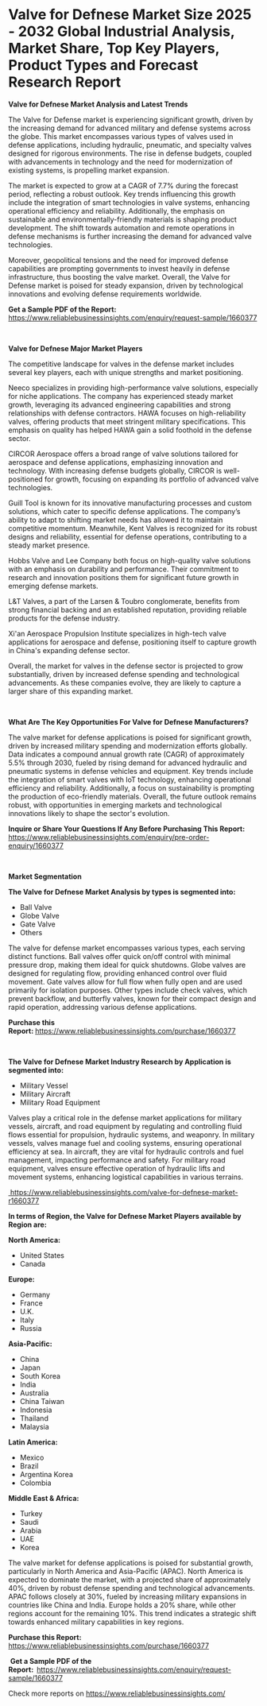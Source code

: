 <p><h1>Valve for Defnese Market Size 2025 - 2032 Global Industrial Analysis, Market Share, Top Key Players, Product Types and Forecast Research Report</h1></p><p><strong>Valve for Defnese Market Analysis and Latest Trends</strong></p>
<p><p>The Valve for Defense market is experiencing significant growth, driven by the increasing demand for advanced military and defense systems across the globe. This market encompasses various types of valves used in defense applications, including hydraulic, pneumatic, and specialty valves designed for rigorous environments. The rise in defense budgets, coupled with advancements in technology and the need for modernization of existing systems, is propelling market expansion.</p><p>The market is expected to grow at a CAGR of 7.7% during the forecast period, reflecting a robust outlook. Key trends influencing this growth include the integration of smart technologies in valve systems, enhancing operational efficiency and reliability. Additionally, the emphasis on sustainable and environmentally-friendly materials is shaping product development. The shift towards automation and remote operations in defense mechanisms is further increasing the demand for advanced valve technologies.</p><p>Moreover, geopolitical tensions and the need for improved defense capabilities are prompting governments to invest heavily in defense infrastructure, thus boosting the valve market. Overall, the Valve for Defense market is poised for steady expansion, driven by technological innovations and evolving defense requirements worldwide.</p></p>
<p><strong>Get a Sample PDF of the Report:&nbsp;</strong> <a href="https://www.reliablebusinessinsights.com/enquiry/request-sample/1660377?utm_campaign=3273&utm_medium=2&utm_source=Github&utm_content=ia&utm_term=29032025&utm_id=valve-for-defnese">https://www.reliablebusinessinsights.com/enquiry/request-sample/1660377</a></p>
<p>&nbsp;</p>
<p><strong>Valve for Defnese Major Market Players</strong></p>
<p><p>The competitive landscape for valves in the defense market includes several key players, each with unique strengths and market positioning. </p><p>Neeco specializes in providing high-performance valve solutions, especially for niche applications. The company has experienced steady market growth, leveraging its advanced engineering capabilities and strong relationships with defense contractors. HAWA focuses on high-reliability valves, offering products that meet stringent military specifications. This emphasis on quality has helped HAWA gain a solid foothold in the defense sector.</p><p>CIRCOR Aerospace offers a broad range of valve solutions tailored for aerospace and defense applications, emphasizing innovation and technology. With increasing defense budgets globally, CIRCOR is well-positioned for growth, focusing on expanding its portfolio of advanced valve technologies. </p><p>Guill Tool is known for its innovative manufacturing processes and custom solutions, which cater to specific defense applications. The company’s ability to adapt to shifting market needs has allowed it to maintain competitive momentum. Meanwhile, Kent Valves is recognized for its robust designs and reliability, essential for defense operations, contributing to a steady market presence.</p><p>Hobbs Valve and Lee Company both focus on high-quality valve solutions with an emphasis on durability and performance. Their commitment to research and innovation positions them for significant future growth in emerging defense markets.</p><p>L&T Valves, a part of the Larsen & Toubro conglomerate, benefits from strong financial backing and an established reputation, providing reliable products for the defense industry. </p><p>Xi'an Aerospace Propulsion Institute specializes in high-tech valve applications for aerospace and defense, positioning itself to capture growth in China's expanding defense sector.</p><p>Overall, the market for valves in the defense sector is projected to grow substantially, driven by increased defense spending and technological advancements. As these companies evolve, they are likely to capture a larger share of this expanding market.</p></p>
<p>&nbsp;</p>
<p><strong>What Are The Key Opportunities For Valve for Defnese Manufacturers?</strong></p>
<p><p>The valve market for defense applications is poised for significant growth, driven by increased military spending and modernization efforts globally. Data indicates a compound annual growth rate (CAGR) of approximately 5.5% through 2030, fueled by rising demand for advanced hydraulic and pneumatic systems in defense vehicles and equipment. Key trends include the integration of smart valves with IoT technology, enhancing operational efficiency and reliability. Additionally, a focus on sustainability is prompting the production of eco-friendly materials. Overall, the future outlook remains robust, with opportunities in emerging markets and technological innovations likely to shape the sector's evolution.</p></p>
<p><strong>Inquire or Share Your Questions If Any Before Purchasing This Report:</strong> <a href="https://www.reliablebusinessinsights.com/enquiry/pre-order-enquiry/1660377?utm_campaign=3273&utm_medium=2&utm_source=Github&utm_content=ia&utm_term=29032025&utm_id=valve-for-defnese">https://www.reliablebusinessinsights.com/enquiry/pre-order-enquiry/1660377</a></p>
<p>&nbsp;</p>
<p><strong>Market Segmentation</strong></p>
<p><strong>The Valve for Defnese Market Analysis by types is segmented into:</strong></p>
<p><ul><li>Ball Valve</li><li>Globe Valve</li><li>Gate Valve</li><li>Others</li></ul></p>
<p><p>The valve for defense market encompasses various types, each serving distinct functions. Ball valves offer quick on/off control with minimal pressure drop, making them ideal for quick shutdowns. Globe valves are designed for regulating flow, providing enhanced control over fluid movement. Gate valves allow for full flow when fully open and are used primarily for isolation purposes. Other types include check valves, which prevent backflow, and butterfly valves, known for their compact design and rapid operation, addressing various defense applications.</p></p>
<p><strong>Purchase this Report:&nbsp;</strong><a href="https://www.reliablebusinessinsights.com/purchase/1660377?utm_campaign=3273&utm_medium=2&utm_source=Github&utm_content=ia&utm_term=29032025&utm_id=valve-for-defnese">https://www.reliablebusinessinsights.com/purchase/1660377</a></p>
<p>&nbsp;</p>
<p><strong>The Valve for Defnese Market Industry Research by Application is segmented into:</strong></p>
<p><ul><li>Military Vessel</li><li>Military Aircraft</li><li>Military Road Equipment</li></ul></p>
<p><p>Valves play a critical role in the defense market applications for military vessels, aircraft, and road equipment by regulating and controlling fluid flows essential for propulsion, hydraulic systems, and weaponry. In military vessels, valves manage fuel and cooling systems, ensuring operational efficiency at sea. In aircraft, they are vital for hydraulic controls and fuel management, impacting performance and safety. For military road equipment, valves ensure effective operation of hydraulic lifts and movement systems, enhancing logistical capabilities in various terrains.</p></p>
<p><a href="https://www.reliablebusinessinsights.com/valve-for-defnese-market-r1660377?utm_campaign=3273&utm_medium=2&utm_source=Github&utm_content=ia&utm_term=29032025&utm_id=valve-for-defnese">&nbsp;https://www.reliablebusinessinsights.com/valve-for-defnese-market-r1660377</a></p>
<p><strong>In terms of Region, the Valve for Defnese Market Players available by Region are:</strong></p>
<p>
    <p> <strong> North America: </strong>
        <ul>
            <li>United States</li>
            <li>Canada</li>
        </ul>
        </p> 
    <p> <strong> Europe: </strong>
        <ul>
            <li>Germany</li>
            <li>France</li>
            <li>U.K.</li>
            <li>Italy</li>
            <li>Russia</li>
        </ul>
        </p> 
    <p> <strong> Asia-Pacific: </strong>
        <ul>
            <li>China</li>
            <li>Japan</li>
            <li>South Korea</li>
            <li>India</li>
            <li>Australia</li>
            <li>China Taiwan</li>
            <li>Indonesia</li>
            <li>Thailand</li>
            <li>Malaysia</li>
        </ul>
        </p> 
    <p> <strong> Latin America: </strong>
        <ul>
            <li>Mexico</li>
            <li>Brazil</li>
            <li>Argentina Korea</li>
            <li>Colombia</li>
        </ul>
        </p> 
    <p> <strong> Middle East & Africa: </strong>
        <ul>
            <li>Turkey</li>
            <li>Saudi</li>
            <li>Arabia</li>
            <li>UAE</li>
            <li>Korea</li>
        </ul>
    </p>
    </p>
<p><p>The valve market for defense applications is poised for substantial growth, particularly in North America and Asia-Pacific (APAC). North America is expected to dominate the market, with a projected share of approximately 40%, driven by robust defense spending and technological advancements. APAC follows closely at 30%, fueled by increasing military expansions in countries like China and India. Europe holds a 20% share, while other regions account for the remaining 10%. This trend indicates a strategic shift towards enhanced military capabilities in key regions.</p></p>
<p><strong>Purchase this Report: </strong><a href="https://www.reliablebusinessinsights.com/purchase/1660377?utm_campaign=3273&utm_medium=2&utm_source=Github&utm_content=ia&utm_term=29032025&utm_id=valve-for-defnese">https://www.reliablebusinessinsights.com/purchase/1660377</a></p>
<p>&nbsp;<strong>Get a Sample PDF of the Report:&nbsp;&nbsp;</strong><a href="https://www.reliablebusinessinsights.com/enquiry/request-sample/1660377?utm_campaign=3273&utm_medium=2&utm_source=Github&utm_content=ia&utm_term=29032025&utm_id=valve-for-defnese">https://www.reliablebusinessinsights.com/enquiry/request-sample/1660377</a></p>
<p><strong></strong></p>
<p>Check more reports on <a href="https://www.reliablebusinessinsights.com/?utm_campaign=3273&utm_medium=2&utm_source=Github&utm_content=ia&utm_term=29032025&utm_id=valve-for-defnese">https://www.reliablebusinessinsights.com/</a></p>